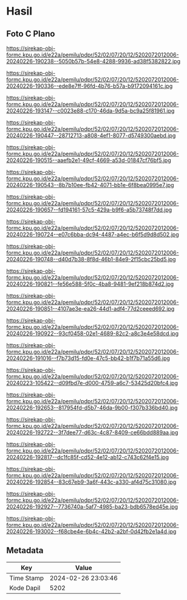 # Hasil

## Foto C Plano

https://sirekap-obj-formc.kpu.go.id/e22a/pemilu/pdpr/52/02/07/20/12/5202072012006-20240226-190238--5050b57b-54e8-4288-9936-ad38f5382822.jpg

https://sirekap-obj-formc.kpu.go.id/e22a/pemilu/pdpr/52/02/07/20/12/5202072012006-20240226-190336--ede8e7ff-96fd-4b76-b57a-b9172094161c.jpg

https://sirekap-obj-formc.kpu.go.id/e22a/pemilu/pdpr/52/02/07/20/12/5202072012006-20240226-193147--c0023e88-c170-46da-9d5a-bc9a25f81961.jpg

https://sirekap-obj-formc.kpu.go.id/e22a/pemilu/pdpr/52/02/07/20/12/5202072012006-20240226-190447--28712713-a808-4ef1-8077-d5749300aebd.jpg

https://sirekap-obj-formc.kpu.go.id/e22a/pemilu/pdpr/52/02/07/20/12/5202072012006-20240226-190515--aaefb2e1-49cf-4669-a53d-01847cf76bf5.jpg

https://sirekap-obj-formc.kpu.go.id/e22a/pemilu/pdpr/52/02/07/20/12/5202072012006-20240226-190543--8b7b10ee-fb42-4071-bb1e-6f8bea0995e7.jpg

https://sirekap-obj-formc.kpu.go.id/e22a/pemilu/pdpr/52/02/07/20/12/5202072012006-20240226-190657--fd194161-57c5-429a-b9f6-a5b73748f7dd.jpg

https://sirekap-obj-formc.kpu.go.id/e22a/pemilu/pdpr/52/02/07/20/12/5202072012006-20240226-190724--e07c6bba-dc94-4487-a4ec-b6f5d9d8d502.jpg

https://sirekap-obj-formc.kpu.go.id/e22a/pemilu/pdpr/52/02/07/20/12/5202072012006-20240226-190748--d40d7b38-8f8d-46b1-84e9-2f15cbc25bd5.jpg

https://sirekap-obj-formc.kpu.go.id/e22a/pemilu/pdpr/52/02/07/20/12/5202072012006-20240226-190821--fe56e588-5f0c-4ba8-9481-9ef218b874d2.jpg

https://sirekap-obj-formc.kpu.go.id/e22a/pemilu/pdpr/52/02/07/20/12/5202072012006-20240226-190851--4107ae3e-ea26-44d1-adf4-77d2ceeed692.jpg

https://sirekap-obj-formc.kpu.go.id/e22a/pemilu/pdpr/52/02/07/20/12/5202072012006-20240226-190922--93cf0458-02e1-4689-82c2-a8c3e4e58dcd.jpg

https://sirekap-obj-formc.kpu.go.id/e22a/pemilu/pdpr/52/02/07/20/12/5202072012006-20240226-191016--f7b73d15-fd0e-47c5-bb42-b1f7b71a55d6.jpg

https://sirekap-obj-formc.kpu.go.id/e22a/pemilu/pdpr/52/02/07/20/12/5202072012006-20240223-105422--d09fbd7e-d000-4759-a6c7-53425d20bfc4.jpg

https://sirekap-obj-formc.kpu.go.id/e22a/pemilu/pdpr/52/02/07/20/12/5202072012006-20240226-192653--817954fd-d5b7-46da-9b00-f307b336bd40.jpg

https://sirekap-obj-formc.kpu.go.id/e22a/pemilu/pdpr/52/02/07/20/12/5202072012006-20240226-192722--3f7dee77-d63c-4c87-8409-ce66bdd889aa.jpg

https://sirekap-obj-formc.kpu.go.id/e22a/pemilu/pdpr/52/02/07/20/12/5202072012006-20240226-192817--dc1fc85f-cd52-4e12-ab12-c743c62f4e15.jpg

https://sirekap-obj-formc.kpu.go.id/e22a/pemilu/pdpr/52/02/07/20/12/5202072012006-20240226-192854--83c67eb9-3a6f-443c-a330-af4d75c31080.jpg

https://sirekap-obj-formc.kpu.go.id/e22a/pemilu/pdpr/52/02/07/20/12/5202072012006-20240226-192927--7736740a-5af7-4985-ba23-bdb6578ed45e.jpg

https://sirekap-obj-formc.kpu.go.id/e22a/pemilu/pdpr/52/02/07/20/12/5202072012006-20240226-193002--f68cbe4e-6b4c-42b2-a2bf-0d42fb2e1a4d.jpg


## Metadata

| Key        | Value               |
| ---------- | ------------------- |
| Time Stamp | 2024-02-26 23:03:46 |
| Kode Dapil | 5202                |



